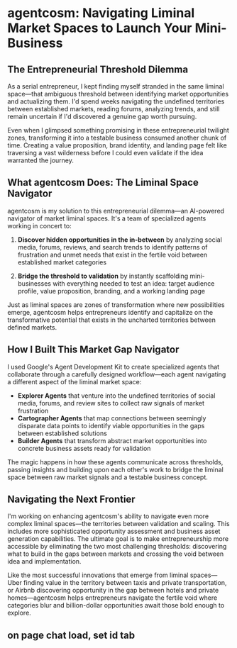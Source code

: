 # agentcosm: Navigating Liminal Market Spaces to Launch Your Mini-Business

## The Entrepreneurial Threshold Dilemma

As a serial entrepreneur, I kept finding myself stranded in the same liminal space—that ambiguous threshold between identifying market opportunities and actualizing them. I'd spend weeks navigating the undefined territories between established markets, reading forums, analyzing trends, and still remain uncertain if I'd discovered a genuine gap worth pursuing.

Even when I glimpsed something promising in these entrepreneurial twilight zones, transforming it into a testable business consumed another chunk of time. Creating a value proposition, brand identity, and landing page felt like traversing a vast wilderness before I could even validate if the idea warranted the journey.

## What agentcosm Does: The Liminal Space Navigator

agentcosm is my solution to this entrepreneurial dilemma—an AI-powered navigator of market liminal spaces. It's a team of specialized agents working in concert to:

1. **Discover hidden opportunities in the in-between** by analyzing social media, forums, reviews, and search trends to identify patterns of frustration and unmet needs that exist in the fertile void between established market categories

2. **Bridge the threshold to validation** by instantly scaffolding mini-businesses with everything needed to test an idea: target audience profile, value proposition, branding, and a working landing page

Just as liminal spaces are zones of transformation where new possibilities emerge, agentcosm helps entrepreneurs identify and capitalize on the transformative potential that exists in the uncharted territories between defined markets.

## How I Built This Market Gap Navigator

I used Google's Agent Development Kit to create specialized agents that collaborate through a carefully designed workflow—each agent navigating a different aspect of the liminal market space:

- **Explorer Agents** that venture into the undefined territories of social media, forums, and review sites to collect raw signals of market frustration
- **Cartographer Agents** that map connections between seemingly disparate data points to identify viable opportunities in the gaps between established solutions
- **Builder Agents** that transform abstract market opportunities into concrete business assets ready for validation

The magic happens in how these agents communicate across thresholds, passing insights and building upon each other's work to bridge the liminal space between raw market signals and a testable business concept.

## Navigating the Next Frontier

I'm working on enhancing agentcosm's ability to navigate even more complex liminal spaces—the territories between validation and scaling. This includes more sophisticated opportunity assessment and business asset generation capabilities. The ultimate goal is to make entrepreneurship more accessible by eliminating the two most challenging thresholds: discovering what to build in the gaps between markets and crossing the void between idea and implementation.

Like the most successful innovations that emerge from liminal spaces—Uber finding value in the territory between taxis and private transportation, or Airbnb discovering opportunity in the gap between hotels and private homes—agentcosm helps entrepreneurs navigate the fertile void where categories blur and billion-dollar opportunities await those bold enough to explore.


## on page chat load, set id tab